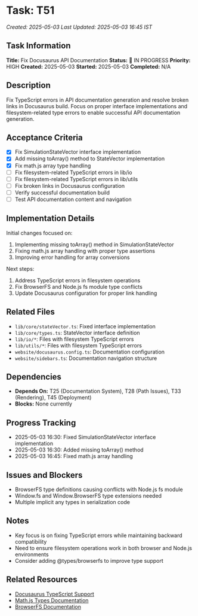# Task: T51
*Created: 2025-05-03*
*Last Updated: 2025-05-03 16:45 IST*

## Task Information
**Title:** Fix Docusaurus API Documentation 
**Status:** 🔄 IN PROGRESS
**Priority:** HIGH
**Created:** 2025-05-03
**Started:** 2025-05-03
**Completed:** N/A

## Description
Fix TypeScript errors in API documentation generation and resolve broken links in Docusaurus build. Focus on proper interface implementations and filesystem-related type errors to enable successful API documentation generation.

## Acceptance Criteria
- [x] Fix SimulationStateVector interface implementation
- [x] Add missing toArray() method to StateVector implementation
- [x] Fix math.js array type handling
- [ ] Fix filesystem-related TypeScript errors in lib/io
- [ ] Fix filesystem-related TypeScript errors in lib/utils
- [ ] Fix broken links in Docusaurus configuration
- [ ] Verify successful documentation build
- [ ] Test API documentation content and navigation

## Implementation Details
Initial changes focused on:
1. Implementing missing toArray() method in SimulationStateVector
2. Fixing math.js array handling with proper type assertions
3. Improving error handling for array conversions

Next steps:
1. Address TypeScript errors in filesystem operations
2. Fix BrowserFS and Node.js fs module type conflicts
3. Update Docusaurus configuration for proper link handling

## Related Files
- `lib/core/stateVector.ts`: Fixed interface implementation
- `lib/core/types.ts`: StateVector interface definition
- `lib/io/*`: Files with filesystem TypeScript errors
- `lib/utils/*`: Files with filesystem TypeScript errors
- `website/docusaurus.config.ts`: Documentation configuration
- `website/sidebars.ts`: Documentation navigation structure

## Dependencies
- **Depends On:** T25 (Documentation System), T28 (Path Issues), T33 (Rendering), T45 (Deployment)
- **Blocks:** None currently

## Progress Tracking
- 2025-05-03 16:30: Fixed SimulationStateVector interface implementation
- 2025-05-03 16:30: Added missing toArray() method
- 2025-05-03 16:45: Fixed math.js array handling

## Issues and Blockers
- BrowserFS type definitions causing conflicts with Node.js fs module
- Window.fs and Window.BrowserFS type extensions needed
- Multiple implicit any types in serialization code

## Notes
- Key focus is on fixing TypeScript errors while maintaining backward compatibility
- Need to ensure filesystem operations work in both browser and Node.js environments
- Consider adding @types/browserfs to improve type support

## Related Resources
- [Docusaurus TypeScript Support](https://docusaurus.io/docs/typescript-support)
- [Math.js Types Documentation](https://mathjs.org/docs/datatypes/matrices.html)
- [BrowserFS Documentation](https://jvilk.com/browserfs/2.0.0-beta/)
